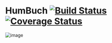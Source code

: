 HumBuch [![Build Status](https://travis-ci.org/HumBuch/HumBuch.png?branch=develop)](https://travis-ci.org/HumBuch/HumBuch) [![Coverage Status](https://coveralls.io/repos/HumBuch/HumBuch/badge.png?branch=develop)](https://coveralls.io/r/HumBuch/HumBuch?branch=develop)
=======

![image](https://cloud.githubusercontent.com/assets/2004131/2935884/05ad2604-d833-11e3-9fc0-26f3e9dd3b04.png)
